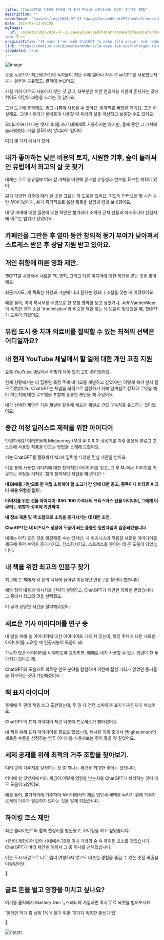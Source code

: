 ```yaml
---
title: "ChatGPT를 사용해 인생을 더 쉽게 만들고 스트레스를 줄이는 14가지 방법"
description: ""
coverImage: "/assets/img/2024-07-13-14waysIveusedChatGPTtomakelifeeasierandreducestress_0.png"
date: 2024-07-13 00:05
ogImage:
  url: /assets/img/2024-07-13-14waysIveusedChatGPTtomakelifeeasierandreducestress_0.png
tag: Tech
originalTitle: "14 ways I’ve used ChatGPT to make life easier and reduce stress"
link: "https://medium.com/@iamalexmathers/14-ways-ive-used-chatgpt-to-make-life-easier-and-reduce-stress-c57b9dfd1315"
isUpdated: true
---
```


![image](/assets/img/2024-07-13-14waysIveusedChatGPTtomakelifeeasierandreducestress_0.png)

요즘 누군가가 최근에 자신의 독자들이 지난 주에 얼마나 자주 ChatGPT를 사용했는지 묻는 설문을 공유했고, 결과에 놀랐어요.

사실 거의 아무도 사용하지 않는 것 같고, 대부분은 이런 인공지능 지원이 존재하는 것에 적어도 약간의 짜증을 느끼는 것 같아요.

그건 도구에 불과해요. 좋고 나쁨에 사용될 수 있어요. 일자리를 빼앗을 거에요, 그건 확실해요. 그러나 우리가 올바르게 사용할 때 우리의 삶을 개선하고 보충할 수도 있어요.

<div class="content-ad"></div>

오너라이프다! 나는 챗지피티를 쓰기 대체재로 사용하지는 않지만, 올해 동안 그 가치에 놀라워했다. 가끔 정확하지 않더라도 말이야.

여기 몇 가지 예시가 있어:

## 내가 좋아하는 낮은 비용의 토지, 시원한 기후, 숲이 둘러싸인 유럽에서 최고의 살 곳 찾기

내게는 주로 동유럽에 여러 살 거처를 마련해 장소별 유동성과 안보를 확보할 계획이 있어.

<div class="content-ad"></div>

AI가 다양한 기준에 따라 살 곳을 고르는 데 도움을 줬어요. 지도와 인터넷을 몇 시간 동안 찾아다녔다가, AI가 즉각적으로 옵션 목록을 설명과 함께 보내줬어요.

내 땅 매매에 대한 질문에 대한 제안은 불가리아 소피아 근처 산들과 에스토니아 삼림지에 이르는 범위가 있었어요.

## 카페인을 그만둔 후 얼마 동안 창의적 동기 부여가 낮아져서 스트레스 받은 후 상담 지원 받고 있어요.

## 개인 취향에 따른 영화 제안.

<div class="content-ad"></div>

챗GPT를 사용해서 새로운 책, 영화, 그리고 다른 미디어에 대한 제안을 받는 것을 좋아해요.

최근까지도, 제 독특한 취향과 기분에 따라 원하는 영화나 소설을 찾는 게 어려웠어요.

예를 들어, 미국 북서부를 배경으로 한 모험 영화를 보고 싶었거나, Jeff VanderMeer의 독특한 과학 소설 'Annihilation'과 비슷한 책을 찾는 데 도움이 필요했을 때, 챗GPT가 도움이 되었어요.

## 유럽 도시 중 치과 의료비를 절약할 수 있는 최적의 선택은 어디일까요?

<div class="content-ad"></div>

## 내 현재 YouTube 채널에서 할 일에 대한 개인 코칭 지원

요즘 YouTube 채널에서 어떻게 해야 할지 고민 중이었어요.

현재 상황에서는 더 집중된 특정 주제 비디오를 개발하고 싶었지만, 어떻게 해야 할지 잘 모르겠었어요. ChatGPT는 채널을 최적으로 설정하기 위해 단계별로 정확히 무엇을 해야 하는지에 대한 로드맵을 포함해 훌륭한 제안을 해 주었어요.

내가 선택한 제안은 기존 채널을 활용해 새로운 채널로 관련 구독자를 유도하는 것이었어요.

<div class="content-ad"></div>

## 중간 여정 일러스트 제작을 위한 아이디어

안녕하세요! 여러분들께 Midjourney (MJ) AI 이미지 생성기를 자주 활용해 블로그 포스트에 사용할 작품을 만드는 방법을 소개해 드렸어요.

저는 ChatGPT를 활용해서 MJ에 입력할 다양한 컨셉 제안을 받아요.

이를 통해 사용할 이미지에 대한 창의적인 아이디어를 얻고, 그 후 MJ에서 이미지를 가공하는 과정을 거쳐요. 함께 창의적인 작업을 해보아요! ✨

<div class="content-ad"></div>

**내 BMI를 기반으로 한 매월 소비해야 할 소고기 간 양에 대한 충고, 중독이나 비타민 A 과다 복용 위험성 없이.**

**아버지를 위한 선물 아이디어: $50–100 가격대의 크리스마스 선물 아이디어, 그에게 어울리는 취향과 성격에 기반하여.**

**내 정보 제품 및 책 조합으로 소득을 증가시키는 데 대한 조언.**

**ChatGPT는 내 비즈니스 성장에 도움이 되는 훌륭한 동반자임이 입증되었습니다.**

<div class="content-ad"></div>

내게는 아직 모든 것을 해결해줄 수는 없지만, 내 비즈니스에 적용할 새로운 아이디어를 제공해 주어 수익을 증가시키고, 간소화시키고, 스트레스를 줄이는 데 큰 도움이 되었습니다.

## 내 책을 위한 최고의 인용구 찾기

최근에 쓴 책에서 각 장의 시작에 들어갈 이상적인 인용구를 찾아야 했습니다.

해당 장의 내용과 메시지를 간략히 설명하고, ChatGPT가 제안한 목록을 받았습니다. 그 중에서 최고의 것을 선택했죠.

<div class="content-ad"></div>

이 글이 상당한 시간을 절약해주었어.

## 새로운 기사 아이디어를 연구 중

내 일을 위해 쓸 아이디어에 대한 아이디어로 가득 차 있는데, 특정 주제에 대한 새로운 아이디어를 고려할 때 인공지능이 도움이 돼.

가능한 많은 아이디어를 나열하도록 요청하면, 때때로 내가 사용할 수 있는 개념이 한 두 가지가 있다고 해.

<div class="content-ad"></div>

ChatGPT의 도움으로 새로운 연구 분야를 탐험하며 이전에 접할 기회가 없었던 증거들을 확보하는 것이 가능해졌어요.

## 책 표지 아이디어

올해에 두 권의 책을 쓰고 출판했는데, 두 권 다 전면 소박하게 표지 디자인까지 해냈어요.

ChatGPT의 표지 아이디어 제안 덕분에 프로세스가 빨라졌어요.

<div class="content-ad"></div>

내 <Art of Self Respect> 책을 위해 표지 아이디어를 필요로 했었는데, 제시된 목록 중에서 연lightenment의 새로운 수준을 상징하는 연꽃 이미지를 사용해보는 것이 좋을 것 같았어요.

## 세제 공제를 위해 최적의 거주 조합을 찾아보기.

여러 곳에 거주지를 설정하는 것 중 하나는 세금을 최대한 줄이는 것입니다.

어디에 살 것인지에 따라 세금이 어떻게 영향을 받는지를 ChatGPT가 해석하는 것이 매우 도움이 되었어요.

<div class="content-ad"></div>

예를 들어, 불가리아에 거주하며 두바이에서의 제로 법인세 혜택을 누리기 위해 거주자로서의 거주가 필요하지 않다는 것을 알게 되었습니다.

## 하이킹 코스 제안

최근 클라이언트와 함께 헬싱키를 방문했고, 하이킹을 하고 싶었습니다.

시간이 제한되어 있어 시내에서 30분 이내 거리의 숲 속 하이킹 코스를 찾았습니다. ChatGPT가 여러 제안을 해줘서 그 중 하나를 선택했습니다.

<div class="content-ad"></div>

이는 도시 바깥으로 너무 멀리 여행하지 않고도 비슷한 경험을 즐길 수 있는 멋진 외출을 이끌었어요.

🔆

## 글로 돈을 벌고 영향을 미치고 싶나요?

여기를 클릭해서 Mastery Den 뉴스레터에 가입하면 즉시 무료 북렛을 받아보세요.

<div class="content-ad"></div>

'온라인 작가 중 상위 1%에 들기 위한 16가지 독특한 글쓰기 팁'

🐉

![이미지](/assets/img/2024-07-13-14waysIveusedChatGPTtomakelifeeasierandreducestress_1.png)
